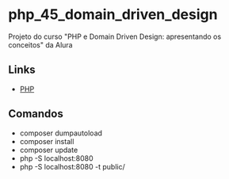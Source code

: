 # php_45_domain_driven_design

Projeto do curso "PHP e Domain Driven Design: apresentando os conceitos" da Alura

## Links

- [PHP](https://www.php.net/)

## Comandos

- composer dumpautoload
- composer install
- composer update
- php -S localhost:8080
- php -S localhost:8080 -t public/
